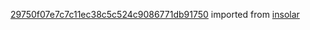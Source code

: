 [29750f07e7c7c11ec38c5c524c9086771db91750](https://github.com/insolar/insolar/commit/29750f07e7c7c11ec38c5c524c9086771db91750) imported from [insolar](https://github.com/insolar/insolar)
